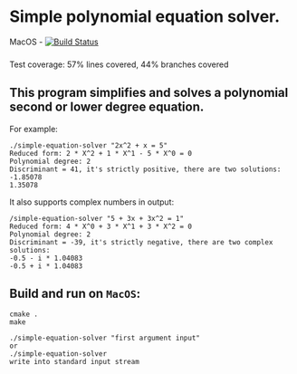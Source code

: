 # Simple polynomial equation solver.

MacOS - [![Build Status](https://travis-ci.com/dolovnyak/simple-equation-solver.svg?branch=master)](https://travis-ci.com/dolovnyak/simple-equation-solver)
###
Test coverage: 57% lines covered, 44% branches covered

This program simplifies and solves a polynomial second or lower degree equation.
-------
For example:
```
./simple-equation-solver "2x^2 + x = 5"
Reduced form: 2 * X^2 + 1 * X^1 - 5 * X^0 = 0
Polynomial degree: 2
Discriminant = 41, it's strictly positive, there are two solutions:
-1.85078
1.35078
```
It also supports complex numbers in output:
```
/simple-equation-solver "5 + 3x + 3x^2 = 1"
Reduced form: 4 * X^0 + 3 * X^1 + 3 * X^2 = 0
Polynomial degree: 2
Discriminant = -39, it's strictly negative, there are two complex solutions:
-0.5 - i * 1.04083
-0.5 + i * 1.04083
```

Build and run on `MacOS`:
-------

```
cmake .
make

./simple-equation-solver "first argument input" 
or
./simple-equation-solver
write into standard input stream
```
